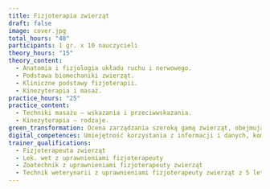 ```yaml
---
title: Fizjoterapia zwierząt
draft: false
image: cover.jpg
total_hours: "40"
participants: 1 gr. x 10 nauczycieli
theory_hours: "15"
theory_content:
  - Anatomia i fizjologia układu ruchu i nerwowego.
  - Podstawa biomechaniki zwierząt.
  - Kliniczne podstawy fizjoterapii.
  - Kinezyterapia i masaż.
practice_hours: "25"
practice_content:
  - Techniki masażu – wskazania i przeciwwskazania.
  - Kinezyterapia – rodzaje.
green_transformation: Ocena zarządzania szeroką gamą zwierząt, obejmująca opiekę, dobrostan i warunki utrzymania zwierząt w zoo, parku dzikiej przyrody, stajni, gospodarstwie rolnym lub ośrodku badawczym. monitorowanie warunków zdrowotnych oraz Ratowanie zwierząt znalezionych w sytuacjach, które stanowią bezpośrednie lub potencjalne zagrożenie dla ich dobrostanu. zapewnianie bezpieczeństwa fizycznego i jego egzekwowanie.
digital_competences: Umiejętność korzystania z informacji i danych, komunikowanie się i współpracę, umiejętność korzystania z mediów, rozwiązywanie problemów oraz krytyczne myślenie.
trainer_qualifications:
  - Fizjoterapeuta zwierząt
  - Lek. wet z uprawnieniami fizjoterapeuty
  - Zootechnik z uprawnieniami fizjoterapeuty zwierząt
  - Technik weterynarii z uprawnieniami fizjoterapeuty zwierząt z 5 letnim doświadczeniem.
---
```


